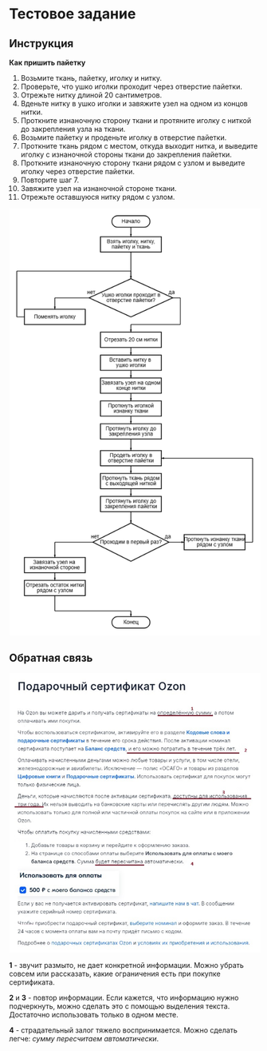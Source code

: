 # Тестовое задание
## Инструкция

**Как пришить пайетку**
1.	Возьмите ткань, пайетку, иголку и нитку. 
2.	Проверьте, что ушко иголки проходит через отверстие пайетки.
3.	Отрежьте нитку длиной 20 сантиметров.
4.	Вденьте нитку в ушко иголки и завяжите узел на одном из концов нитки.
5.	Проткните изнаночную сторону ткани и протяните иголку с ниткой до закрепления узла на ткани.
6.	Возьмите пайетку и проденьте иголку в отверстие пайетки.
7.	Проткните ткань рядом с местом, откуда выходит нитка, и выведите иголку с изнаночной стороны ткани до закрепления пайетки. 
8.	Проткните изнаночную сторону ткани рядом с узлом и выведите иголку через отверстие пайетки.
9.	Повторите шаг 7.
10.	Завяжите узел на изнаночной стороне ткани.
11.	Отрежьте оставшуюся нитку рядом с узлом.

![Схема](/diagram.png)

## Обратная связь
![Сертификат](/certificate.jpg)

**1** - звучит размыто, не дает конкретной информации. Можно убрать совсем или рассказать, какие ограничения есть при покупке сертификата.

**2** и **3** - повтор информации. Если кажется, что информацию нужно подчеркнуть, можно сделать это с помощью выделения текста. Достаточно использовать только в одном месте.

**4** - страдательный залог тяжело воспринимается. Можно сделать легче: *сумму пересчитаем автоматически*.
